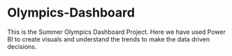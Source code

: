 # Olympics-Dashboard
This is the Summer Olympics Dashboard Project. Here we have used Power BI to create visuals and understand the trends to make the data driven decisions.
